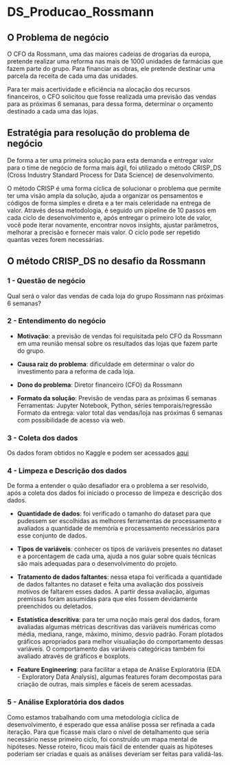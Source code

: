 # DS_Producao_Rossmann

## O Problema de negócio

O CFO da Rossmann, uma das maiores cadeias de drogarias da europa, pretende realizar uma reforma nas mais de 1000 unidades de farmácias que fazem parte do grupo.
Para financiar as obras, ele pretende destinar uma parcela da receita de cada uma das unidades.

Para ter mais acertividade e eficiência na alocação dos recursos financeiros, o CFO solicitou que fosse realizada uma previsão das vendas para as próximas 6 semanas, para dessa forma, determinar o orçamento destinado a cada uma das lojas.

## Estratégia para resolução do problema de negócio

De forma a ter uma primeira solução para esta demanda e entregar valor para o time de negócio de forma mais ágil, foi utilizado o método CRISP_DS (Cross Industry Standard Process for Data Science) de desenvolvimento.

O método CRISP é uma forma cíclica de solucionar o problema que permite ter uma visão ampla da solução, ajuda a organizar os pensamentos e códigos de forma simples e direta e a ter mais celeridade na entrega de valor. Através dessa metodologia, é seguido um pipeline de 10 passos em cada ciclo de desenvolvimento e, após entregar o primeiro lote de valor, você pode iterar novamente, encontrar novos insights, ajustar parâmetros, melhorar a precisão e fornecer mais valor. O ciclo pode ser repetido quantas vezes forem necessárias.

## O método CRISP_DS no desafio da Rossmann

### 1 - Questão de negócio

Qual será o valor das vendas de cada loja do grupo Rossmann nas próximas 6 semanas?

### 2 - Entendimento do negócio

- **Motivação**: 
a previsão de vendas foi requisitada pelo CFO da Rossmann em uma reunião mensal sobre os resultados das lojas que fazem parte do grupo.

- **Causa raiz do problema**: 
dificuldade em determinar o valor do investimento para a reforma de cada loja.

- **Dono do problema**: 
Diretor financeiro (CFO) da Rossmann

- **Formato da solução**:
Previsão de vendas para as próximas 6 semanas
Ferramentas: Jupyter Notebook, Python, séries temporais/regressão
Formato da entrega: valor total das vendas/loja nas próximas 6 semanas com possibilidade de acesso via web.

### 3 - Coleta dos dados

Os dados foram obtidos no Kaggle e podem ser acessados [aqui](https://www.kaggle.com/c/rossmann-store-sales/data)

### 4 - Limpeza e Descrição dos dados

De forma a entender o quão desafiador era o problema a ser resolvido, após a coleta dos dados foi iniciado o processo de limpeza e descrição dos dados.

 - **Quantidade de dados**: foi verificado o tamanho do dataset para que pudessem ser escolhidas as melhores ferramentas de processamento e avaliados a quantidade de memória e processamento necessários para esse conjunto de dados.
 
 - **Tipos de variáveis**: conhecer os tipos de variáveis presentes no dataset e a porcentagem de cada uma, ajuda a nos guiar sobre quais técnicas são mais adequadas para o desenvolvimento do projeto.
 
 - **Tratamento de dados faltantes**: nessa etapa foi verificada a quantidade de dados faltantes no dataset e feita uma avaliação dos possíveis motivos de faltarem esses dados. A partir dessa avaliação, algumas premissas foram assumidas para que eles fossem devidamente preenchidos ou deletados.
 
 - **Estatística descritiva**: para ter uma noção mais geral dos dados, foram avaliadas algumas métricas descritivas das variáveis numéricas como média, mediana, range, máximo, mínimo, desvio padrão. Foram plotados gráficos apropriados para melhor visualiação do comportamento dessas variáveis. O comportamento das variáveis categóricas também foi avaliado através de gráficos e boxplots.
 
 - **Feature Engineering**: para facilitar a etapa de Análise Exploratória (EDA - Exploratory Data Analysis), algumas features foram decompostas para criação de outras, mais simples e fáceis de serem acessadas.
 
 ### 5 - Análise Exploratória dos dados
 
Como estamos trabalhando com uma metodologia cíclica de desenvolvimento, é esperado que essa análise possa ser refinada a cada iteração. Para que ficasse mais claro o nível de detalhamento que seria necessário nesse primeiro ciclo, foi construído um mapa mental de hipóteses. Nesse roteiro, ficou mais fácil de entender quais as hipóteses poderiam ser criadas e quais as análises deveriam ser feitas para validá-las.





















